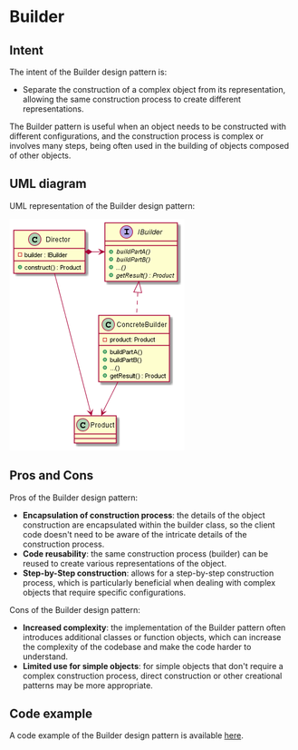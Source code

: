 # Builder

## Intent

The intent of the Builder design pattern is:

- Separate the construction of a complex object from its representation, allowing the same construction process to create different representations.

The Builder pattern is useful when an object needs to be constructed with different configurations, and the construction process is complex or involves many steps, being often used in the building of objects composed of other objects.

## UML diagram

UML representation of the Builder design pattern:

![](./assets/Builder_diagram.png)

## Pros and Cons

Pros of the Builder design pattern:

- **Encapsulation of construction process**: the details of the object construction are encapsulated within the builder class, so the client code doesn't need to be aware of the intricate details of the construction process.
- **Code reusability**: the same construction process (builder) can be reused to create various representations of the object.
- **Step-by-Step construction**: allows for a step-by-step construction process, which is particularly beneficial when dealing with complex objects that require specific configurations.

Cons of the Builder design pattern:

- **Increased complexity**: the implementation of the Builder pattern often introduces additional classes or function objects, which can increase the complexity of the codebase and make the code harder to understand.
- **Limited use for simple objects**: for simple objects that don't require a complex construction process, direct construction or other creational patterns may be more appropriate.

## Code example

A code example of the Builder design pattern is available [here](./src/main.cpp).
